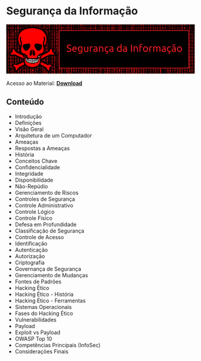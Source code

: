 # Segurança da Informação

![img](/Imagens/InfoSec.png)

Acesso ao Material: **[Download](https://github.com/the-akira/CC33Z/raw/master/Cursos/Seguran%C3%A7a%20da%20Informa%C3%A7%C3%A3o/InfoSec.pdf)**

## Conteúdo

- Introdução
- Definições
- Visão Geral
- Arquitetura de um Computador
- Ameaças
- Respostas a Ameaças
- História
- Conceitos Chave
- Confidencialidade
- Integridade
- Disponibilidade
- Não-Repúdio
- Gerenciamento de Riscos
- Controles de Segurança
- Controle Administrativo
- Controle Lógico
- Controle Físico
- Defesa em Profundidade
- Classificação de Segurança
- Controle de Acesso
- Identificação
- Autenticação
- Autorização
- Criptografia
- Governança de Segurança
- Gerenciamento de Mudanças
- Fontes de Padrões
- Hacking Ético
- Hacking Ético - História
- Hacking Ético - Ferramentas
- Sistemas Operacionais
- Fases do Hacking Ético
- Vulnerabilidades
- Payload
- Exploit vs Payload
- OWASP Top 10
- Competências Principais (InfoSec)
- Considerações Finais

